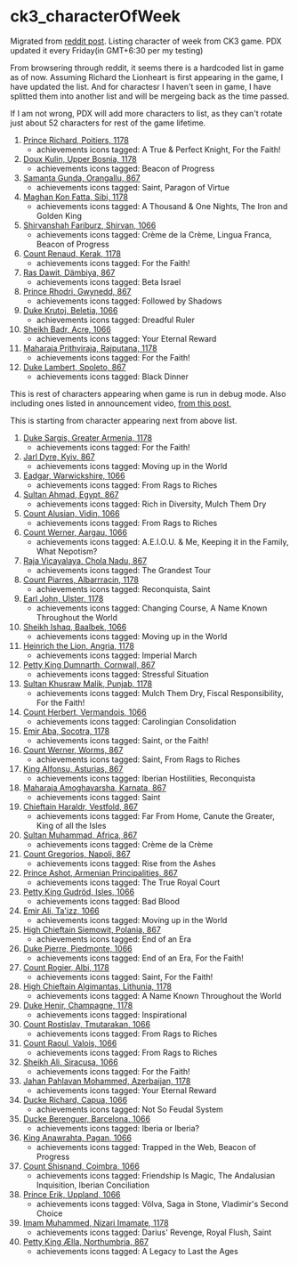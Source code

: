 # ck3_characterOfWeek
Migrated from [reddit post](https://www.reddit.com/r/CrusaderKings/comments/1g8hto1/asking_for_list_of_character_of_week_in_ck3/).
Listing character of week from CK3 game. PDX updated it every Friday(in GMT+6:30 per my testing)

From browsering through reddit, it seems there is a hardcoded list in game as of now. Assuming Richard the Lionheart is first appearing in the game, I have updated the list.
And for charactesr I haven't seen in game, I have splitted them into another list and will be mergeing back as the time passed.

If I am not wrong, PDX will add more characters to list, as they can't rotate just about 52 characters for rest of the game lifetime.

1. [Prince Richard, Poitiers, 1178](info/portraits/1_Richard.png)
   * achievements icons tagged: A True & Perfect Knight, For the Faith!
2. [Doux Kulin, Upper Bosnia, 1178](info/portraits/2_Kulin.png)
   * achievements icons tagged: Beacon of Progress
3. [Samanta Gunda, Orangallu, 867](info/portraits/3_Gunda.png)
   * achievements icons tagged: Saint, Paragon of Virtue
4. [Maghan Kon Fatta, Sibi, 1178](info/portraits/4_Fatta.png)
   * achievements icons tagged: A Thousand & One Nights, The Iron and Golden King
5. [Shirvanshah Fariburz, Shirvan, 1066](info/portraits/5_Fariburz.png)
   * achievements icons tagged: Crème de la Crème, Lingua Franca, Beacon of Progress
6. [Count Renaud, Kerak, 1178](info/portraits/6_Renaud.png)
   * achievements icons tagged: For the Faith!
7. [Ras Dawit, Dämbiya, 867](info/portraits/7_Dawit.png)
   * achievements icons tagged: Beta Israel
8. [Prince Rhodri, Gwynedd, 867](info/portraits/8_Rhodri.png)
   * achievements icons tagged: Followed by Shadows
9. [Duke Krutoj, Beletia, 1066](info/portraits/9_Krutoj.png)
   * achievements icons tagged: Dreadful Ruler
10. [Sheikh Badr, Acre, 1066](info/portraits/10_Badr.png)
    * achievements icons tagged: Your Eternal Reward
11. [Maharaja Prithviraja, Rajputana, 1178](info/portraits/11_Prithviraja.png)
    * achievements icons tagged: For the Faith!
12. [Duke Lambert, Spoleto, 867](info/portraits/NA_Lambert.png)
    * achievements icons tagged: Black Dinner

This is rest of characters appearing when game is run in debug mode. Also including ones listed in announcement video, [from this post,](https://www.reddit.com/r/CrusaderKings/comments/1fk4b76/character_of_the_week_coming_with_free_update/)

This is starting from character appearing next from above list.

1. [Duke Sargis, Greater Armenia, 1178](info/portraits/NA_Sargis.png)
   * achievements icons tagged: For the Faith!
1. [Jarl Dyre, Kyiv, 867](info/portraits/NA_Dyre.png)
   * achievements icons tagged: Moving up in the World
1. [Eadgar, Warwickshire, 1066](info/portraits/NA_Eadgar.png)
   * achievements icons tagged: From Rags to Riches
1. [Sultan Ahmad, Egypt, 867](info/portraits/NA_Ahmad.png)
   * achievements icons tagged: Rich in Diversity, Mulch Them Dry
1. [Count Alusian, Vidin, 1066](info/portraits/NA_Alusian.png)
   * achievements icons tagged: From Rags to Riches
1. [Count Werner, Aargau, 1066](info/portraits/NA_Werner_aargau.png)
   * achievements icons tagged: A.E.I.O.U. & Me, Keeping it in the Family, What Nepotism?
1. [Raja Vicayalaya, Chola Nadu, 867](info/portraits/NA_Vicayalaya.png)
   * achievements icons tagged: The Grandest Tour
1. [Count Piarres, Albarrracin, 1178](info/portraits/NA_Piarres.png)
   * achievements icons tagged: Reconquista, Saint
1. [Earl John, Ulster, 1178](info/portraits/NA_John.png)
   * achievements icons tagged: Changing Course, A Name Known Throughout the World
1. [Sheikh Ishaq, Baalbek, 1066](info/portraits/NA_Ishaq.png)
   * achievements icons tagged: Moving up in the World
1. [Heinrich the Lion, Angria, 1178](info/portraits/NA_Heinrich.png)
   * achievements icons tagged: Imperial March
1. [Petty King Dumnarth, Cornwall, 867](info/portraits/NA_Dumnarth.png)
   * achievements icons tagged: Stressful Situation
1. [Sultan Khusraw Malik, Punjab, 1178](info/portraits/NA_Khusraw.png)
   * achievements icons tagged: Mulch Them Dry, Fiscal Responsibility, For the Faith!
1. [Count Herbert, Vermandois, 1066](info/portraits/NA_Herbert.png)
   * achievements icons tagged: Carolingian Consolidation
1. [Emir Aba, Socotra, 1178](info/portraits/NA_Aba.png)
   * achievements icons tagged: Saint, or the Faith!
1. [Count Werner, Worms, 867](info/portraits/NA_Werner_worms.png)
   * achievements icons tagged: Saint, From Rags to Riches
1. [King Alfonsu, Asturias, 867](info/portraits/NA_Alfonsu.png)
   * achievements icons tagged: Iberian Hostilities, Reconquista
1. [Maharaja Amoghavarsha, Karnata, 867](info/portraits/NA_Amoghavarsha.png)
   * achievements icons tagged: Saint
1. [Chieftain Haraldr, Vestfold, 867](info/portraits/NA_Haraldr.png)
   * achievements icons tagged: Far From Home, Canute the Greater, King of all the Isles
1. [Sultan Muhammad, Africa, 867](info/portraits/NA_Muhammad.png)
   * achievements icons tagged: Crème de la Crème
1. [Count Gregorios, Napoli, 867](info/portraits/NA_Gregorios.png)
   * achievements icons tagged: Rise from the Ashes
1. [Prince Ashot, Armenian Principalities, 867](info/portraits/NA_Ashot.png)
   * achievements icons tagged: The True Royal Court
1. [Petty King Gudröd, Isles, 1066](info/portraits/NA_Gudrod.png)
   * achievements icons tagged: Bad Blood
1. [Emir Ali, Ta'izz, 1066](info/portraits/NA_Ali_taizz.png)
   * achievements icons tagged: Moving up in the World
1. [High Chieftain Siemowit, Polania, 867](info/portraits/NA_Siemowit.png)
   * achievements icons tagged: End of an Era
1. [Duke Pierre, Piedmonte, 1066](info/portraits/NA_Pierre.png)
   * achievements icons tagged: End of an Era, For the Faith!
1. [Count Rogier, Albi, 1178](info/portraits/NA_Rogier.png)
   * achievements icons tagged: Saint, For the Faith!
1. [High Chieftain Algimantas, Lithunia, 1178](info/portraits/NA_Algimantas.png)
   * achievements icons tagged: A Name Known Throughout the World
1. [Duke Henir, Champagne, 1178](info/portraits/NA_Henir.png)
   * achievements icons tagged: Inspirational
1. [Count Rostislav, Tmutarakan, 1066](info/portraits/NA_Rostislav.png)
   * achievements icons tagged: From Rags to Riches
1. [Count Raoul, Valois, 1066](info/portraits/NA_Raoul.png)
   * achievements icons tagged: From Rags to Riches
1. [Sheikh Ali, Siracusa, 1066](info/portraits/NA_Ali_siracusa.png)
   * achievements icons tagged: For the Faith!
1. [Jahan Pahlavan Mohammed, Azerbaijan, 1178](info/portraits/NA_Pahlavan_Mohammed.png)
   * achievements icons tagged: Your Eternal Reward
1. [Ducke Richard, Capua, 1066](info/portraits/NA_Richard_capua.png)
   * achievements icons tagged: Not So Feudal System
1. [Ducke Berenguer, Barcelona, 1066](info/portraits/NA_Berenguer.png)
   * achievements icons tagged: Iberia or Iberia?
1. [King Anawrahta, Pagan, 1066](info/portraits/NA_Anawrahta.png)
   * achievements icons tagged: Trapped in the Web, Beacon of Progress
1. [Count Shisnand, Coimbra, 1066](info/portraits/NA_Shisnand.png)
   * achievements icons tagged: Friendship Is Magic, The Andalusian Inquisition, Iberian Conciliation
1. [Prince Erik, Uppland, 1066](info/portraits/NA_Erik.png)
   * achievements icons tagged: Völva, Saga in Stone, Vladimir's Second Choice
1. [Imam Muhammed, Nizari Imamate, 1178](info/portraits/NA_Muhammed_nizari.png)
   * achievements icons tagged: Darius' Revenge, Royal Flush, Saint
1. [Petty King Ælla, Northumbria, 867](info/portraits/NA_AElla.png)
   * achievements icons tagged: A Legacy to Last the Ages
